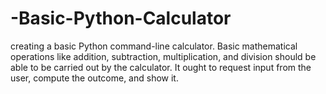 # -Basic-Python-Calculator
creating a basic Python command-line calculator.  Basic mathematical operations like addition, subtraction, multiplication, and division should be able to be carried out by the calculator. It ought to request input from the user, compute the outcome, and show it.

